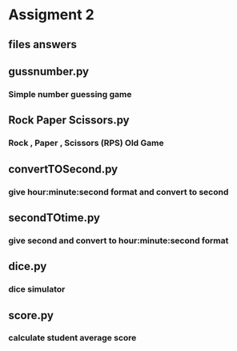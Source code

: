 # Assigment 2

## files answers

## gussnumber.py

### Simple number guessing game

## Rock Paper Scissors.py

### Rock , Paper , Scissors (RPS) Old Game


## convertTOSecond.py

### give hour:minute:second format and convert to second

## secondTOtime.py

### give second and convert to hour:minute:second format

## dice.py

### dice simulator

## score.py

### calculate student average score

